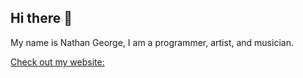 ## Hi there 👋

My name is Nathan George, I am a programmer, artist, and musician.

[Check out my website:](https://nathang.dev/)

